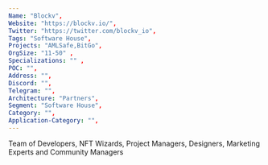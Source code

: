 ```yaml
---
Name: "Blockv",
Website: "https://blockv.io/",
Twitter: "https://twitter.com/blockv_io",
Tags: "Software House",
Projects: "AMLSafe,BitGo",
OrgSize: "11-50" ,
Specializations: "" ,
POC: "",
Address: "",
Discord: "",
Telegram: "",
Architecture: "Partners",
Segment: "Software House",
Category: "",
Application-Category: "",
---
```

<!--lang:en--> 
Team of Developers, NFT Wizards, Project Managers, Designers, Marketing Experts and Community Managers
<!--lang:es--] 
Equipo de desarrolladores, asistentes de NFT, gerentes de proyectos, diseñadores, expertos en marketing y gerentes de comunidades
<!--lang:de--] 
Team aus Entwicklern, NFT-Assistenten, Projektmanagern, Designern, Marketingexperten und Community-Managern
<!--lang:fr--] 
Equipe de Développeurs, Assistants NFT, Chefs de Projet, Designers, Experts Marketing et Community Managers
<!--lang:pl--] 
Zespół programistów, kreatorów NFT, kierowników projektów, projektantów, ekspertów ds. marketingu i menedżerów społeczności
<!--lang:uk--] 
Команда розробників, майстрів NFT, менеджерів проектів, дизайнерів, експертів з маркетингу та менеджерів спільноти
[!--lang:*-->  
